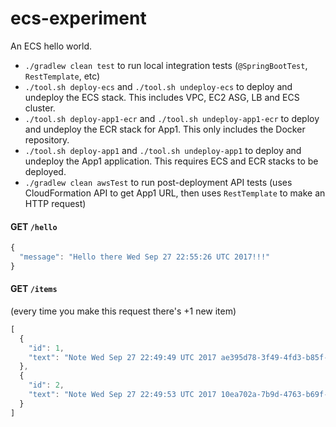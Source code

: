 # ecs-experiment

An ECS hello world.

* `./gradlew clean test` to run local integration tests (`@SpringBootTest`, `RestTemplate`, etc)
* `./tool.sh deploy-ecs` and `./tool.sh undeploy-ecs` to deploy and undeploy the ECS stack. This includes VPC, EC2 ASG, LB and ECS cluster.
* `./tool.sh deploy-app1-ecr` and `./tool.sh undeploy-app1-ecr` to deploy and undeploy the ECR stack for App1. This only includes the Docker repository.
* `./tool.sh deploy-app1` and `./tool.sh undeploy-app1` to deploy and undeploy the App1 application. This requires ECS and ECR stacks to be deployed.
* `./gradlew clean awsTest` to run post-deployment API tests (uses CloudFormation API to get App1 URL, then uses `RestTemplate` to make an HTTP request)

#### GET `/hello`

```js
{
  "message": "Hello there Wed Sep 27 22:55:26 UTC 2017!!!"
}
```

#### GET `/items`

(every time you make this request there's +1 new item)

```js
[
  {
    "id": 1,
    "text": "Note Wed Sep 27 22:49:49 UTC 2017 ae395d78-3f49-4fd3-b85f-38fbce299256"
  },
  {
    "id": 2,
    "text": "Note Wed Sep 27 22:49:53 UTC 2017 10ea702a-7b9d-4763-b69f-b02fa6b23ed3"
  }
]
```
